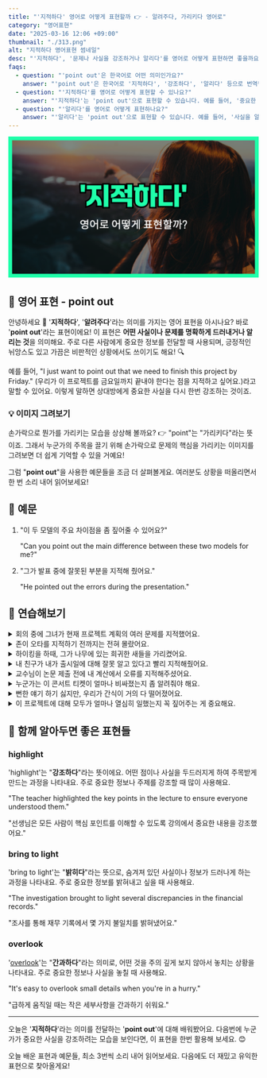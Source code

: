 ```yaml
---
title: "'지적하다' 영어로 어떻게 표현할까 👉 - 알려주다, 가리키다 영어로"
category: "영어표현"
date: "2025-03-16 12:06 +09:00"
thumbnail: "./313.png"
alt: "지적하다 영어표현 썸네일"
desc: "'지적하다', '문제나 사실을 강조하거나 알리다'를 영어로 어떻게 표현하면 좋을까요? '우리가 이 프로젝트를 금요일까지 끝내야 한다는 점을 지적하고 싶어요.' 등을 영어로 표현하는 법을 배워봅시다. 다양한 예문을 통해서 연습하고 본인의 표현으로 만들어 보세요."
faqs:
  - question: "'point out'은 한국어로 어떤 의미인가요?"
    answer: "'point out'은 한국어로 '지적하다', '강조하다', '알리다' 등으로 번역됩니다. 어떤 사실이나 문제를 명확하게 드러내거나 알릴 때 사용해요."
  - question: "'지적하다'를 영어로 어떻게 표현할 수 있나요?"
    answer: "'지적하다'는 'point out'으로 표현할 수 있습니다. 예를 들어, '중요한 사실을 지적하고 싶어요'는 'I want to point out an important fact'로 말할 수 있어요."
  - question: "'알리다'를 영어로 어떻게 표현하나요?"
    answer: "'알리다'는 'point out'으로 표현할 수 있습니다. 예를 들어, '사실을 알리고 싶어요'는 'I want to point out the fact'로 표현할 수 있어요."
---
```


![지적하다 영어표현 썸네일](./313.png)

## 🌟 영어 표현 - point out

안녕하세요 👋 '**지적하다**', '**알려주다**'라는 의미를 가지는 영어 표현을 아시나요? 바로 '**point out**'라는 표현이에요! 이 표현은 **어떤 사실이나 문제를 명확하게 드러내거나 알리는 것**을 의미해요. 주로 다른 사람에게 중요한 정보를 전달할 때 사용되며, 긍정적인 뉘앙스도 있고 가끔은 비판적인 상황에서도 쓰이기도 해요! 🔍

<script async src="https://pagead2.googlesyndication.com/pagead/js/adsbygoogle.js?client=ca-pub-1465612013356152"
     crossorigin="anonymous"></script>
<!-- engple-horizontal-ad -->

<ins class="adsbygoogle"
     style="display:block"
     data-ad-client="ca-pub-1465612013356152"
     data-ad-slot="2106896038"
     data-ad-format="auto"
     data-full-width-responsive="true"></ins>

<script>
     (adsbygoogle = window.adsbygoogle || []).push({});
</script>

예를 들어, "I just want to point out that we need to finish this project by Friday." (우리가 이 프로젝트를 금요일까지 끝내야 한다는 점을 지적하고 싶어요.)라고 말할 수 있어요. 이렇게 말하면 상대방에게 중요한 사실을 다시 한번 강조하는 것이죠.

### 💡 이미지 그려보기

손가락으로 뭔가를 가리키는 모습을 상상해 볼까요? 👉 "point"는 "가리키다"라는 뜻이죠. 그래서 누군가의 주목을 끌기 위해 손가락으로 문제의 핵심을 가리키는 이미지를 그려보면 더 쉽게 기억할 수 있을 거예요!

그럼 "**point out**"을 사용한 예문들을 조금 더 살펴볼게요. 여러분도 상황을 떠올리면서 한 번 소리 내어 읽어보세요!

## 📖 예문

1. "이 두 모델의 주요 차이점을 좀 짚어줄 수 있어요?"

   "Can you point out the main difference between these two models for me?"

2. "그가 발표 중에 잘못된 부분을 지적해 줬어요."

   "He pointed out the errors during the presentation."

## 💬 연습해보기

<details>
<summary>회의 중에 그녀가 현재 프로젝트 계획의 여러 문제를 지적했어요.</summary>
<span>During the meeting, she pointed out several issues with the current project plan.</span>
</details>

<details>
<summary>존이 오타를 지적하기 전까지는 전혀 몰랐어요.</summary>
<span>I didn't <a href="/blog/in-english/061.notice/">notice</a> the typo until John pointed it out.</span>
</details>

<details>
<summary>하이킹을 하때, 그가 나무에 있는 희귀한 새들을 가리켰어요.</summary>
<span>While we were hiking, he pointed out the rare birds in the trees.</span>
</details>

<details>
<summary>내 친구가 내가 출시일에 대해 잘못 알고 있다고 빨리 지적해줬어요.</summary>
<span>My friend was quick to point out that I was <a href="/blog/in-english/316.wrong/">wrong</a> about the release date.</span>
</details>

<details>
<summary>교수님이 논문 제출 전에 내 계산에서 오류를 지적해주셨어요.</summary>
<span>The professor pointed out an error in my calculations before turning in the paper.</span>
</details>

<details>
<summary>누군가는 이 콘서트 티켓이 얼마나 비싸졌는지 좀 알려줘야 해요.</summary>
<span>Someone should point out how expensive these concert tickets have become.</span>
</details>

<details>
<summary>뻔한 얘기 하기 싫지만, 우리가 간식이 거의 다 떨어졌어요.</summary>
<span>I hate to point out the obvious, but we’re almost out of snacks.</span>
</details>

<details>
<summary>이 프로젝트에 대해 모두가 얼마나 열심히 일했는지 꼭 짚어주는 게 중요해요.</summary>
<span>It's important to point out the hard work everyone has done on this project.</span>
</details>

## 🤝 함께 알아두면 좋은 표현들

### highlight

'highlight'는 "**강조하다**"라는 뜻이에요. 어떤 점이나 사실을 두드러지게 하여 주목받게 만드는 과정을 나타내요. 주로 중요한 정보나 주제를 강조할 때 많이 사용해요.

"The teacher highlighted the key points in the lecture to ensure everyone understood them."

"선생님은 모든 사람이 핵심 포인트를 이해할 수 있도록 강의에서 중요한 내용을 강조했어요."

### bring to light

'bring to light'는 "**밝히다**"라는 뜻으로, 숨겨져 있던 사실이나 정보가 드러나게 하는 과정을 나타내요. 주로 중요한 정보를 밝혀내고 싶을 때 사용해요.

"The investigation brought to light several discrepancies in the financial records."

"조사를 통해 재무 기록에서 몇 가지 불일치를 밝혀냈어요."

### overlook

'[overlook](/blog/in-english/168.overlook/)'는 "**간과하다**"라는 의미로, 어떤 것을 주의 깊게 보지 않아서 놓치는 상황을 나타내요. 주로 중요한 정보나 사실을 놓칠 때 사용해요.

"It's easy to overlook small details when you're in a hurry."

"급하게 움직일 때는 작은 세부사항을 간과하기 쉬워요."

---

오늘은 '**지적하다**'라는 의미를 전달하는 '**point out**'에 대해 배워봤어요. 다음번에 누군가가 중요한 사실을 강조하려는 모습을 보인다면, 이 표현을 한번 활용해 보세요. 😊

오늘 배운 표현과 예문들, 최소 3번씩 소리 내어 읽어보세요. 다음에도 더 재밌고 유익한 표현으로 찾아올게요!
